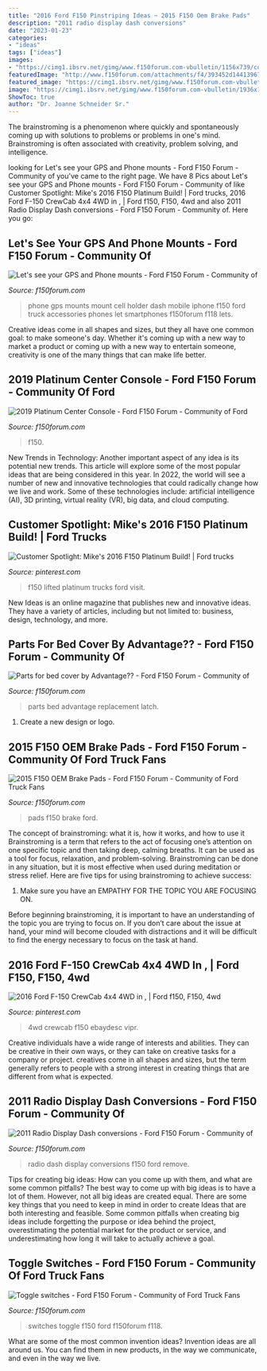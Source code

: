 ```yaml
---
title: "2016 Ford F150 Pinstriping Ideas ~ 2015 F150 Oem Brake Pads"
description: "2011 radio display dash conversions"
date: "2023-01-23"
categories:
- "ideas"
tags: ["ideas"]
images:
- "https://cimg1.ibsrv.net/gimg/www.f150forum.com-vbulletin/1156x739/console_lid1_0c68c1f0ee93d17dad0b6e18a6254fb8f7dacf2a.jpg"
featuredImage: "http://www.f150forum.com/attachments/f4/393452d1441396779-parts-bed-cover-advantage-auto-trucks-004.jpg"
featured_image: "https://cimg1.ibsrv.net/gimg/www.f150forum.com-vbulletin/1156x739/console_lid1_0c68c1f0ee93d17dad0b6e18a6254fb8f7dacf2a.jpg"
image: "https://cimg1.ibsrv.net/gimg/www.f150forum.com-vbulletin/1936x1936/80-image_37bfc9fdef5569624a867b035f720a4829bbe445.jpeg"
ShowToc: true
author: "Dr. Joanne Schneider Sr."
---
```



The brainstroming is a phenomenon where quickly and spontaneously coming up with solutions to problems or problems in one's mind. Brainstroming is often associated with creativity, problem solving, and intelligence.

	

		
looking for Let&#039;s see your GPS and Phone mounts - Ford F150 Forum - Community of you've came to the right page. We have 8 Pics about Let&#039;s see your GPS and Phone mounts - Ford F150 Forum - Community of like Customer Spotlight: Mike&#039;s 2016 F150 Platinum Build! | Ford trucks, 2016 Ford F-150 CrewCab 4x4 4WD in , | Ford f150, F150, 4wd and also 2011 Radio Display Dash conversions - Ford F150 Forum - Community of. Here you go:
		
    
## Let&#039;s See Your GPS And Phone Mounts - Ford F150 Forum - Community Of

<img loading=lazy src="https://www.f150forum.com/attachments/f118/409111d1452111185-lets-see-your-gps-phone-mounts-img_8555.jpg" onerror="this.onerror=null;this.src='https://tse3.mm.bing.net/th?id=OIP.DZKl4UIg-3LuyqwfYLxSvwHaFj&amp;pid=15.1';" alt="Let&#039;s see your GPS and Phone mounts - Ford F150 Forum - Community of">

_Source: f150forum.com_

>phone gps mounts mount cell holder dash mobile iphone f150 ford truck accessories phones let smartphones f150forum f118 lets. 

	

Creative ideas come in all shapes and sizes, but they all have one common goal: to make someone's day. Whether it's coming up with a new way to market a product or coming up with a new way to entertain someone, creativity is one of the many things that can make life better.

    
## 2019 Platinum Center Console - Ford F150 Forum - Community Of Ford

<img loading=lazy src="https://cimg1.ibsrv.net/gimg/www.f150forum.com-vbulletin/1156x739/console_lid1_0c68c1f0ee93d17dad0b6e18a6254fb8f7dacf2a.jpg" onerror="this.onerror=null;this.src='https://tse4.mm.bing.net/th?id=OIP.2XbKENFN1DyV2pvkBuffrAHaEv&amp;pid=15.1';" alt="2019 Platinum Center Console - Ford F150 Forum - Community of Ford">

_Source: f150forum.com_

>f150. 

	

New Trends in Technology: Another important aspect of any idea is its potential new trends. This article will explore some of the most popular ideas that are being considered in this year.
In 2022, the world will see a number of new and innovative technologies that could radically change how we live and work. Some of these technologies include: artificial intelligence (AI), 3D printing, virtual reality (VR), big data, and cloud computing.

    
## Customer Spotlight: Mike&#039;s 2016 F150 Platinum Build! | Ford Trucks

<img loading=lazy src="https://i.pinimg.com/736x/87/20/35/8720350fd0d5e0fc665a538f976d4101.jpg" onerror="this.onerror=null;this.src='https://tse2.mm.bing.net/th?id=OIP.60FCr3yVBajsrMw9qwQC0AHaHa&amp;pid=15.1';" alt="Customer Spotlight: Mike&#039;s 2016 F150 Platinum Build! | Ford trucks">

_Source: pinterest.com_

>f150 lifted platinum trucks ford visit. 

	

New Ideas is an online magazine that publishes new and innovative ideas. They have a variety of articles, including but not limited to: business, design, technology, and more.

    
## Parts For Bed Cover By Advantage?? - Ford F150 Forum - Community Of

<img loading=lazy src="http://www.f150forum.com/attachments/f4/393452d1441396779-parts-bed-cover-advantage-auto-trucks-004.jpg" onerror="this.onerror=null;this.src='https://tse2.mm.bing.net/th?id=OIP.iOq2J5a3CdeWBA9DTfLX0wHaFj&amp;pid=15.1';" alt="Parts for bed cover by Advantage?? - Ford F150 Forum - Community of">

_Source: f150forum.com_

>parts bed advantage replacement latch. 

	

1. Create a new design or logo.

    
## 2015 F150 OEM Brake Pads - Ford F150 Forum - Community Of Ford Truck Fans

<img loading=lazy src="https://cimg7.ibsrv.net/gimg/www.f150forum.com-vbulletin/2000x1504/img_6828_817339aabd6fab8eec9a3cd3f4ae3dbef30adc8c.jpg" onerror="this.onerror=null;this.src='https://tse3.mm.bing.net/th?id=OIP.IUfc9Gbq7eWNVq9sXsIyNQHaFj&amp;pid=15.1';" alt="2015 F150 OEM Brake Pads - Ford F150 Forum - Community of Ford Truck Fans">

_Source: f150forum.com_

>pads f150 brake ford. 

	

The concept of brainstroming: what it is, how it works, and how to use it
Brainstroming is a term that refers to the act of focusing one’s attention on one specific topic and then taking deep, calming breaths. It can be used as a tool for focus, relaxation, and problem-solving. Brainstroming can be done in any situation, but it is most effective when used during meditation or stress relief. Here are five tips for using brainstroming to achieve success:
1. Make sure you have an EMPATHY FOR THE TOPIC YOU ARE FOCUSING ON.

Before beginning brainstroming, it is important to have an understanding of the topic you are trying to focus on. If you don’t care about the issue at hand, your mind will become clouded with distractions and it will be difficult to find the energy necessary to focus on the task at hand.

    
## 2016 Ford F-150 CrewCab 4x4 4WD In , | Ford F150, F150, 4wd

<img loading=lazy src="https://i.pinimg.com/originals/5c/81/2b/5c812b022819cb93acfe5af1c26042c1.jpg" onerror="this.onerror=null;this.src='https://tse3.mm.bing.net/th?id=OIP.LD18C8p6mC6KJY7M1wD0UwHaE7&amp;pid=15.1';" alt="2016 Ford F-150 CrewCab 4x4 4WD in , | Ford f150, F150, 4wd">

_Source: pinterest.com_

>4wd crewcab f150 ebaydesc vipr. 

	

Creative individuals have a wide range of interests and abilities. They can be creative in their own ways, or they can take on creative tasks for a company or project. creatives come in all shapes and sizes, but the term generally refers to people with a strong interest in creating things that are different from what is expected.

    
## 2011 Radio Display Dash Conversions - Ford F150 Forum - Community Of

<img loading=lazy src="https://cimg1.ibsrv.net/gimg/www.f150forum.com-vbulletin/1936x1936/80-image_37bfc9fdef5569624a867b035f720a4829bbe445.jpeg" onerror="this.onerror=null;this.src='https://tse1.mm.bing.net/th?id=OIP.4AuanI_IWrGs9fdGVF1QSgHaHa&amp;pid=15.1';" alt="2011 Radio Display Dash conversions - Ford F150 Forum - Community of">

_Source: f150forum.com_

>radio dash display conversions f150 ford remove. 

	

Tips for creating big ideas: How can you come up with them, and what are some common pitfalls?
The best way to come up with big ideas is to have a lot of them. However, not all big ideas are created equal. There are some key things that you need to keep in mind in order to create Ideas that are both interesting and feasible. Some common pitfalls when creating big ideas include forgetting the purpose or idea behind the project, overestimating the potential market for the product or service, and underestimating how long it will take to actually achieve a goal.

    
## Toggle Switches - Ford F150 Forum - Community Of Ford Truck Fans

<img loading=lazy src="https://www.f150forum.com/attachments/f118/429154d1462130266-toggle-switches-20160214_142010.jpg" onerror="this.onerror=null;this.src='https://tse4.mm.bing.net/th?id=OIP.s6KEjfcqXJe3hOtO61fuewHaEK&amp;pid=15.1';" alt="Toggle switches - Ford F150 Forum - Community of Ford Truck Fans">

_Source: f150forum.com_

>switches toggle f150 ford f150forum f118. 

	

What are some of the most common invention ideas?
Invention ideas are all around us. You can find them in new products, in the way we communicate, and even in the way we live.

